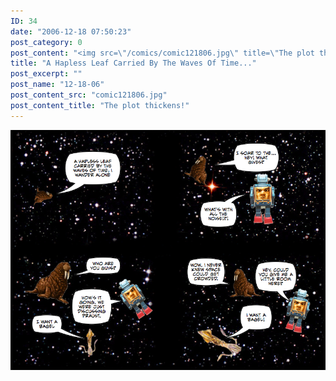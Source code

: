 ```yaml
---
ID: 34
date: "2006-12-18 07:50:23"
post_category: 0
post_content: "<img src=\"/comics/comic121806.jpg\" title=\"The plot thickens!\" />"
title: "A Hapless Leaf Carried By The Waves Of Time..."
post_excerpt: ""
post_name: "12-18-06"
post_content_src: "comic121806.jpg"
post_content_title: "The plot thickens!"
---
```



[![The plot thickens!](/comics-hi-res/comic121806.jpg)](/comics-hi-res/comic121806.jpg)
